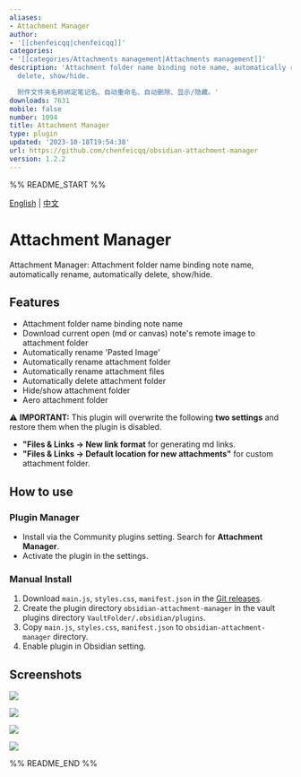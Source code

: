 ```yaml
---
aliases:
- Attachment Manager
author:
- '[[chenfeicqq|chenfeicqq]]'
categories:
- '[[categories/Attachments management|Attachments management]]'
description: 'Attachment folder name binding note name, automatically rename, automatically
  delete, show/hide.

  附件文件夹名称绑定笔记名、自动重命名、自动删除、显示/隐藏。'
downloads: 7631
mobile: false
number: 1094
title: Attachment Manager
type: plugin
updated: '2023-10-18T19:54:38'
url: https://github.com/chenfeicqq/obsidian-attachment-manager
version: 1.2.2
---
```


%% README_START %%

[English](https://github.com/chenfeicqq/obsidian-attachment-manager/blob/master/README.md) | [中文](https://github.com/chenfeicqq/obsidian-attachment-manager/blob/master/README_ZH.md)

# Attachment Manager

Attachment Manager: Attachment folder name binding note name, automatically rename, automatically delete, show/hide.

## Features

* Attachment folder name binding note name
* Download current open (md or canvas) note's remote image to attachment folder
* Automatically rename 'Pasted Image'
* Automatically rename attachment folder
* Automatically rename attachment files
* Automatically delete attachment folder
* Hide/show attachment folder
* Aero attachment folder

⚠️  **IMPORTANT:** This plugin will overwrite the following **two settings** and restore them when the plugin is disabled.
* **"Files & Links -> New link format** for generating md links.
* **"Files & Links -> Default location for new attachments"** for custom attachment folder.

## How to use

### Plugin Manager

* Install via the Community plugins setting. Search for **Attachment Manager**.
* Activate the plugin in the settings.

### Manual Install

1. Download `main.js`, `styles.css`, `manifest.json` in the [Git releases](https://github.com/chenfeicqq/obsidian-attachment-manager/releases).
2. Create the plugin directory `obsidian-attachment-manager` in the vault plugins directory `VaultFolder/.obsidian/plugins`.
3. Copy `main.js`, `styles.css`, `manifest.json` to `obsidian-attachment-manager` directory.
4. Enable plugin in Obsidian setting.

## Screenshots

![](https://raw.githubusercontent.com/chenfeicqq/obsidian-attachment-manager/master/images/overview.png)

![](https://raw.githubusercontent.com/chenfeicqq/obsidian-attachment-manager/master/images/en/settings.png)

![](https://raw.githubusercontent.com/chenfeicqq/obsidian-attachment-manager/master/images/en/command.png)

![](https://raw.githubusercontent.com/chenfeicqq/obsidian-attachment-manager/master/images/en/toggle-hide-ribbon.png)


%% README_END %%